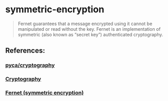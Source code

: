 # symmetric-encryption
> Fernet guarantees that a message encrypted using it cannot be manipulated or read without the key. Fernet is an implementation of symmetric (also known as “secret key”) authenticated cryptography.


## References: 
### [pyca/cryptography](https://cryptography.io/en/latest/)
### [Cryptography](https://en.wikipedia.org/wiki/Cryptography)
### [Fernet (symmetric encryption)](https://cryptography.io/en/latest/fernet/)
